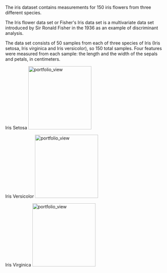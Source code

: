 The iris dataset contains measurements for 150 iris flowers from three different species.

The Iris flower data set or Fisher's Iris data set is a multivariate data set introduced by Sir Ronald Fisher in the 1936 as an example of discriminant analysis. 

The data set consists of 50 samples from each of three species of Iris (Iris setosa, Iris virginica and Iris versicolor), so 150 total samples. Four features were measured from each sample: the length and the width of the sepals and petals, in centimeters.

Iris Setosa
<img width="200" alt="portfolio_view" src="http://upload.wikimedia.org/wikipedia/commons/5/56/Kosaciec_szczecinkowaty_Iris_setosa.jpg">

Iris Versicolor
<img width="200" alt="portfolio_view" src="http://upload.wikimedia.org/wikipedia/commons/4/41/Iris_versicolor_3.jpg">

Iris Virginica
<img width="200" alt="portfolio_view" src="http://upload.wikimedia.org/wikipedia/commons/9/9f/Iris_virginica.jpg">
